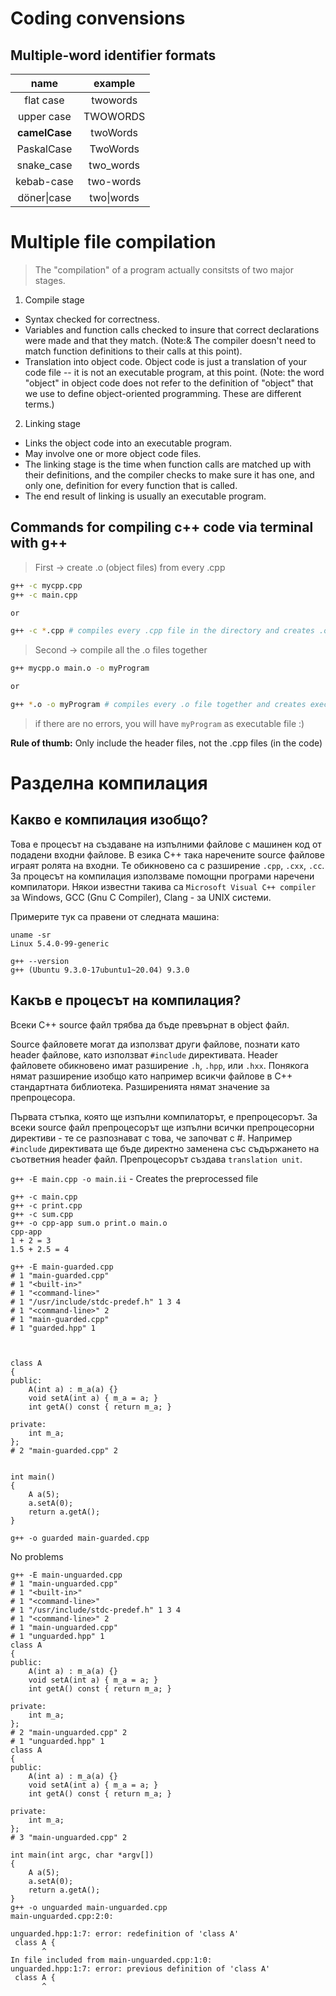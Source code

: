 # Coding convensions

## Multiple-word identifier formats

|     name      |  example   |
| :-----------: | :--------: |
|   flat case   |  twowords  |
|  upper case   |  TWOWORDS  |
| **camelCase** |  twoWords  |
|  PaskalCase   |  TwoWords  |
|  snake_case   | two_words  |
|  kebab-case   | two-words  |
|  döner\|case  | two\|words |

# Multiple file compilation

> The "compilation" of a program actually consitsts of two major stages.

1. Compile stage

- Syntax checked for correctness.
- Variables and function calls checked to insure that correct declarations were made and that they match. (Note:& The compiler doesn't need to match function definitions to their calls at this point).
- Translation into object code. Object code is just a translation of your code file -- it is not an executable program, at this point. (Note: the word "object" in object code does not refer to the definition of "object" that we use to define object-oriented programming. These are different terms.)

2. Linking stage

- Links the object code into an executable program.
- May involve one or more object code files.
- The linking stage is the time when function calls are matched up with their definitions, and the compiler checks to make sure it has one, and only one, definition for every function that is called.
- The end result of linking is usually an executable program.

## Commands for compiling c++ code via terminal with g++ 

> First -> create .o (object files) from every .cpp
```bash
g++ -c mycpp.cpp
g++ -c main.cpp

or 

g++ -c *.cpp # compiles every .cpp file in the directory and creates .o
```

> Second -> compile all the .o files together
```bash
g++ mycpp.o main.o -o myProgram

or

g++ *.o -o myProgram # compiles every .o file together and creates executable
```

> if there are no errors, you will have `myProgram` as executable file :)

**Rule of thumb:** Only include the header files, not the .cpp files (in the code)

# Разделна компилация

## Какво е компилация изобщо?
Това е процесът на създаване на изпълними файлове с машинен код от подадени входни файлове. В езика С++ така наречените source файлове играят ролята на входни. Те обикновено са с разширение `.cpp`, `.cxx`, `.cc`. За процесът на компилация използваме помощни програми наречени компилатори. Някои известни такива са `Microsoft Visual C++ compiler` за Windows, GCC (Gnu C Compiler), Clang - за UNIX системи.   

Примерите тук са правени от следната машина:
```console
uname -sr
Linux 5.4.0-99-generic

g++ --version
g++ (Ubuntu 9.3.0-17ubuntu1~20.04) 9.3.0
```

## Какъв е процесът на компилация?
Всеки С++ source файл трябва да бъде превърнат в object файл.

Source файловете могат да използват други файлове, познати като header файлове, като използват `#include` директивата. Header файловете обикновено имат разширение `.h`, `.hpp`, или `.hxx`. Понякога нямат разширение изобщо като например всикчи файлове в С++ стандартната библиотека. Разширенията нямат значение за препроцесора.

Първата стъпка, която ще изпълни компилаторът, е препроцесорът. За всеки source файл препроцесорът ще изпълни всички препроцесорни директиви - те се разпознават с това, че започват с #. Например `#include` директивата ще бъде директно заменена със съдържането на съответния header файл. Препроцесорът създава `translation unit`.

`g++ -E main.cpp -o main.ii` - Creates the preprocessed file

```
g++ -c main.cpp
g++ -c print.cpp 
g++ -c sum.cpp 
g++ -o cpp-app sum.o print.o main.o
cpp-app 
1 + 2 = 3
1.5 + 2.5 = 4
```


```
g++ -E main-guarded.cpp 
# 1 "main-guarded.cpp"
# 1 "<built-in>"
# 1 "<command-line>"
# 1 "/usr/include/stdc-predef.h" 1 3 4
# 1 "<command-line>" 2
# 1 "main-guarded.cpp"
# 1 "guarded.hpp" 1



class A
{
public:
    A(int a) : m_a(a) {}
    void setA(int a) { m_a = a; }
    int getA() const { return m_a; }

private:
    int m_a;
};
# 2 "main-guarded.cpp" 2


int main()
{
    A a(5);
    a.setA(0);
    return a.getA();
}

g++ -o guarded main-guarded.cpp
```
No problems


```
g++ -E main-unguarded.cpp 
# 1 "main-unguarded.cpp"
# 1 "<built-in>"
# 1 "<command-line>"
# 1 "/usr/include/stdc-predef.h" 1 3 4
# 1 "<command-line>" 2
# 1 "main-unguarded.cpp"
# 1 "unguarded.hpp" 1
class A
{
public:
    A(int a) : m_a(a) {}
    void setA(int a) { m_a = a; }
    int getA() const { return m_a; }

private:
    int m_a;
};
# 2 "main-unguarded.cpp" 2
# 1 "unguarded.hpp" 1
class A
{
public:
    A(int a) : m_a(a) {}
    void setA(int a) { m_a = a; }
    int getA() const { return m_a; }

private:
    int m_a;
};
# 3 "main-unguarded.cpp" 2

int main(int argc, char *argv[])
{
    A a(5);
    a.setA(0);
    return a.getA();
}
g++ -o unguarded main-unguarded.cpp 
main-unguarded.cpp:2:0:

unguarded.hpp:1:7: error: redefinition of 'class A'
 class A {
       ^
In file included from main-unguarded.cpp:1:0:
unguarded.hpp:1:7: error: previous definition of 'class A'
 class A {
       ^
```
